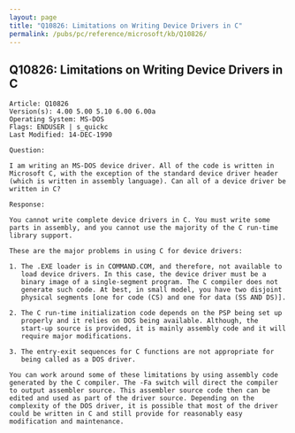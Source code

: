 ```yaml
---
layout: page
title: "Q10826: Limitations on Writing Device Drivers in C"
permalink: /pubs/pc/reference/microsoft/kb/Q10826/
---
```


## Q10826: Limitations on Writing Device Drivers in C

	Article: Q10826
	Version(s): 4.00 5.00 5.10 6.00 6.00a
	Operating System: MS-DOS
	Flags: ENDUSER | s_quickc
	Last Modified: 14-DEC-1990
	
	Question:
	
	I am writing an MS-DOS device driver. All of the code is written in
	Microsoft C, with the exception of the standard device driver header
	(which is written in assembly language). Can all of a device driver be
	written in C?
	
	Response:
	
	You cannot write complete device drivers in C. You must write some
	parts in assembly, and you cannot use the majority of the C run-time
	library support.
	
	These are the major problems in using C for device drivers:
	
	1. The .EXE loader is in COMMAND.COM, and therefore, not available to
	   load device drivers. In this case, the device driver must be a
	   binary image of a single-segment program. The C compiler does not
	   generate such code. At best, in small model, you have two disjoint
	   physical segments [one for code (CS) and one for data (SS AND DS)].
	
	2. The C run-time initialization code depends on the PSP being set up
	   properly and it relies on DOS being available. Although, the
	   start-up source is provided, it is mainly assembly code and it will
	   require major modifications.
	
	3. The entry-exit sequences for C functions are not appropriate for
	   being called as a DOS driver.
	
	You can work around some of these limitations by using assembly code
	generated by the C compiler. The -Fa switch will direct the compiler
	to output assembler source. This assembler source code then can be
	edited and used as part of the driver source. Depending on the
	complexity of the DOS driver, it is possible that most of the driver
	could be written in C and still provide for reasonably easy
	modification and maintenance.

